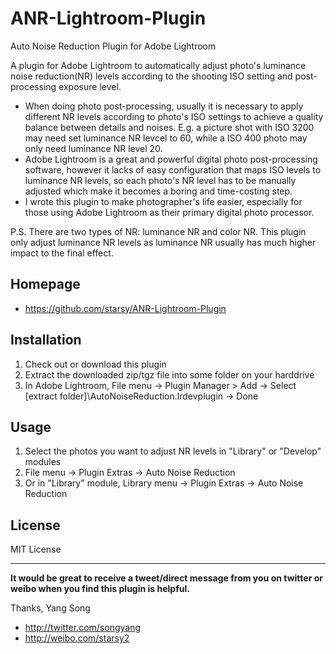 ANR-Lightroom-Plugin
====================

Auto Noise Reduction Plugin for Adobe Lightroom

A plugin for Adobe Lightroom to automatically adjust photo's luminance noise reduction(NR) levels according to the shooting ISO setting and post-processing exposure level.

* When doing photo post-processing, usually it is necessary to apply different NR levels according to photo's ISO settings to achieve a quality balance between details and noises.  E.g. a picture shot with ISO 3200 may need set luminance NR levcel to 60, while a ISO 400 photo may only need luminance NR level 20. 
* Adobe Lightroom is a great and powerful digital photo post-processing software, however it lacks of easy configuration that maps ISO levels to luminance NR levels, so each photo's NR level has to be manually adjusted which make it becomes a boring and time-costing step.
* I wrote this plugin to make photographer's life easier, especially for those using Adobe Lightroom as their primary digital photo processor.

P.S. There are two types of NR: luminance NR and color NR. This plugin only adjust luminance NR levels as luminance NR usually has much higher impact to the final effect.

Homepage
---------
* https://github.com/starsy/ANR-Lightroom-Plugin

Installation
---------
1. Check out or download this plugin
2. Extract the downloaded zip/tgz file into some folder on your harddrive
3. In Adobe Lightroom, File menu -> Plugin Manager > Add -> Select [extract folder]\AutoNoiseReduction.lrdevplugin -> Done

Usage
---------
1. Select the photos you want to adjust NR levels in "Library" or "Develop" modules
2. File menu -> Plugin Extras -> Auto Noise Reduction
3. Or in "Library" module,      Library menu -> Plugin Extras -> Auto Noise Reduction
     
License
---------
MIT License

----
**It would be great to receive a tweet/direct message from you on twitter or weibo when you find this plugin is helpful.**

Thanks,
Yang Song

- http://twitter.com/songyang
- http://weibo.com/starsy2

